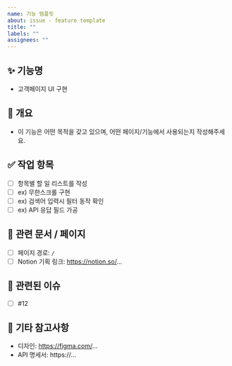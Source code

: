 ```yaml
---
name: 기능 템플릿
about: issue - feature template
title: ""
labels: ""
assignees: ""
---
```


## ✨ 기능명

- 고객페이지 UI 구현

## 📌 개요

- 이 기능은 어떤 목적을 갖고 있으며, 어떤 페이지/기능에서 사용되는지 작성해주세요.

## ✅ 작업 항목

- [ ] 항목별 할 일 리스트를 작성
- [ ] ex) 무한스크롤 구현
- [ ] ex) 검색어 입력시 필터 동작 확인
- [ ] ex) API 응답 필드 가공

## 🔄 관련 문서 / 페이지

- [ ] 페이지 경로: `/`
- [ ] Notion 기획 링크: https://notion.so/...

## 🔗 관련된 이슈

- [ ] #12

## 📎 기타 참고사항

- 디자인: https://figma.com/...
- API 명세서: https://...
